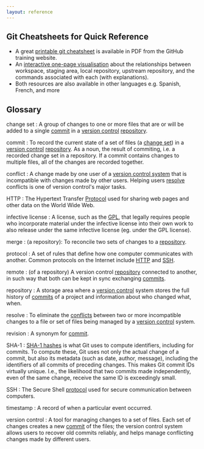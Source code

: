 ```yaml
---
layout: reference
---
```


## Git Cheatsheets for Quick Reference

*   A great [printable git cheatsheet](https://services.github.com/resources/) is available in PDF from the GitHub training website.
*   An [interactive one-page visualisation](http://ndpsoftware.com/git-cheatsheet.html)
    about the relationships between workspace, staging area, local repository, upstream repository, and the commands associated with each (with explanations).
*   Both resources are also available in other languages e.g. Spanish, French, and more

## Glossary

change set
:   A group of changes to one or more files that are or will be added
    to a single [commit](#commit) in a [version control](#version-control)
    [repository](#repository).

commit
:   To record the current state of a set of files (a [change set](#change-set))
    in a [version control](#version-control) [repository](#repository). As a noun, 
    the result of commiting, i.e. a recorded change set in a repository.
    If a commit contains changes to multiple files,
    all of the changes are recorded together.

conflict
:   A change made by one user of a [version control system](#version-control)
    that is incompatible with changes made by other users.
    Helping users [resolve](#resolve) conflicts
    is one of version control's major tasks.

HTTP
:   The Hypertext Transfer [Protocol](#protocol) used for sharing web pages and other data
    on the World Wide Web.

infective license
:   A license, such as the [GPL](http://opensource.org/licenses/GPL-3.0),
    that legally requires people who incorporate material under the
    infective license
    into their own work to also release under the same infective license
    (eg. under the GPL license).

merge
:   (a repository): To reconcile two sets of changes to a
    [repository](#repository).

protocol
:   A set of rules that define how one computer communicates with another.
    Common protocols on the Internet include [HTTP](#http) and [SSH](#ssh).

remote
:   (of a repository) A version control [repository](#repository) connected to another,
    in such way that both can be kept in sync exchanging [commits](#commit).

repository
:   A storage area where a [version control](#version-control) system
    stores the full history of [commits](#commit) of a project and information
    about who changed what, when.

resolve
:   To eliminate the [conflicts](#conflict) between two or more incompatible changes to a file or set of files
    being managed by a [version control](#version-control) system.

revision
:   A synonym for [commit](#commit).

SHA-1
:   [SHA-1 hashes](http://en.wikipedia.org/wiki/SHA-1) is what Git uses to compute identifiers, including for commits.
    To compute these, Git uses not only the actual change of a commit, but also its metadata (such as date, author,
    message), including the identifiers of all commits of preceding changes. This makes Git commit IDs virtually unique.
    I.e., the likelihood that two commits made independently, even of the same change, receive the same ID is exceedingly
    small.

SSH
:   The Secure Shell [protocol](#protocol) used for secure communication between computers.

timestamp
:   A record of when a particular event occurred.

version control
:   A tool for managing changes to a set of files.
    Each set of changes creates a new [commit](#commit) of the files;
    the version control system allows users to recover old commits reliably,
    and helps manage conflicting changes made by different users.
